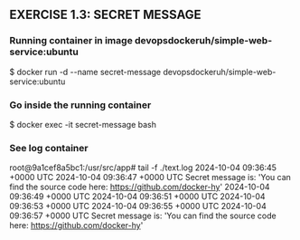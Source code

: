 ## EXERCISE 1.3: SECRET MESSAGE

### Running container in image devopsdockeruh/simple-web-service:ubuntu
$ docker run -d --name secret-message devopsdockeruh/simple-web-service:ubuntu

### Go inside the running container 
$ docker exec -it secret-message bash

### See log container
root@9a1cef8a5bc1:/usr/src/app# tail -f ./text.log
2024-10-04 09:36:45 +0000 UTC
2024-10-04 09:36:47 +0000 UTC
Secret message is: 'You can find the source code here: https://github.com/docker-hy'
2024-10-04 09:36:49 +0000 UTC
2024-10-04 09:36:51 +0000 UTC
2024-10-04 09:36:53 +0000 UTC
2024-10-04 09:36:55 +0000 UTC
2024-10-04 09:36:57 +0000 UTC
Secret message is: 'You can find the source code here: https://github.com/docker-hy'

